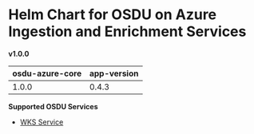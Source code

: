 # Helm Chart for OSDU on Azure Ingestion and Enrichment Services

__v1.0.0__

| osdu-azure-core  | app-version  |
| ---------------- | ----------   |
| 1.0.0            | 0.4.3        |

__Supported OSDU Services__

- [WKS Service](https://community.opengroup.org/osdu/platform/data-flow/enrichment/wks)

